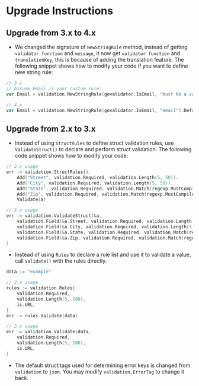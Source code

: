# Upgrade Instructions

## Upgrade from 3.x to 4.x
* We changed the signature of `NewStringRule` method, instead of getting `validator function` and `message`, it now
get `validator function` and `translationKey`, this is because of adding the translation feature. The following snippet shows
how to modify your code if you want to define new string rule:
 ```go
// 3.x
// Assume Email is your custom rule:
var Email = validation.NewStringRule(govalidator.IsEmail, "must be a valid email address")

// 4.x
var Email = validation.NewStringRule(govalidator.IsEmail, "email").DefaultMessage("must be a valid email address")
```

## Upgrade from 2.x to 3.x

* Instead of using `StructRules` to define struct validation rules, use `ValidateStruct()` to declare and perform
  struct validation. The following code snippet shows how to modify your code:
```go
// 2.x usage
err := validation.StructRules{}.
	Add("Street", validation.Required, validation.Length(5, 50)).
	Add("City", validation.Required, validation.Length(5, 50)).
	Add("State", validation.Required, validation.Match(regexp.MustCompile("^[A-Z]{2}$"))).
	Add("Zip", validation.Required, validation.Match(regexp.MustCompile("^[0-9]{5}$"))).
	Validate(a)

// 3.x usage
err := validation.ValidateStruct(&a,
	validation.Field(&a.Street, validation.Required, validation.Length(5, 50)),
	validation.Field(&a.City, validation.Required, validation.Length(5, 50)),
	validation.Field(&a.State, validation.Required, validation.Match(regexp.MustCompile("^[A-Z]{2}$"))),
	validation.Field(&a.Zip, validation.Required, validation.Match(regexp.MustCompile("^[0-9]{5}$"))),
)
```

* Instead of using `Rules` to declare a rule list and use it to validate a value, call `Validate()` with the rules directly.
```go
data := "example"

// 2.x usage
rules := validation.Rules{
	validation.Required,      
	validation.Length(5, 100),
	is.URL,                   
}
err := rules.Validate(data)

// 3.x usage
err := validation.Validate(data,
	validation.Required,      
	validation.Length(5, 100),
	is.URL,                   
)
```

* The default struct tags used for determining error keys is changed from `validation` to `json`. You may modify
  `validation.ErrorTag` to change it back.